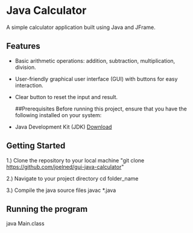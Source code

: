 # Java Calculator

A simple calculator application built using Java and JFrame.

## Features

- Basic arithmetic operations: addition, subtraction, multiplication, division.
- User-friendly graphical user interface (GUI) with buttons for easy interaction.
- Clear button to reset the input and result.

  ##Prerequisites
  Before running this project, ensure that you have the following installed on your system:

- Java Development Kit (JDK) [Download](https://www.oracle.com/java/technologies/javase-downloads.html)

## Getting Started 
1.) Clone the repository to your local machine 
    "git clone https://github.com/joelned/gui-java-calculator"

2.) Navigate to your project directory 
    cd folder_name

3.) Compile the java source files 
    javac *.java


## Running the program 
java Main.class
